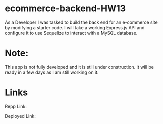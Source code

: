 # ecommerce-backend-HW13
As a Developer I was tasked to build the back end for an e-commerce site by modifying a starter code. I will take a working Express.js API and configure it to use Sequelize to interact with a MySQL database.

# Note:
This app is not fully developed and it is still under construction.
It will be ready in a few days as I am still working on it.

# Links
Repp Link: 

Deployed Link: 
